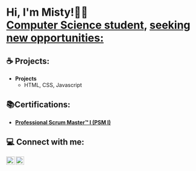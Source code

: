 <h1>Hi, I'm Misty!🤎🍂 <br/><a href="https://github.com/Mistyyvargas">Computer Science student</a>, <a href="https://www.linkedin.com/in/misty-vargas/">seeking new opportunities:</a></h1>

<h2>☕️ Projects:</h2>

- <b>Projects</b>
  - HTML, CSS, Javascript

<h2>📚Certifications:</h2>

- <b><a href="https://www.credly.com/badges/529ea79c-afef-4322-b80a-13528141aed0/public_url)">Professional Scrum Master™ I (PSM I)</a></b>

<h2> 💻 Connect with me:</h2>

[<img align="left" alt="Mistyyvargas | LinkedIn" width="22px" src="https://cdn.jsdelivr.net/npm/simple-icons@v3/icons/linkedin.svg" />][linkedin]
[<img align="left" alt="Mistyyvargas | Instagram" width="22px" src="https://cdn.jsdelivr.net/npm/simple-icons@v3/icons/instagram.svg" />][instagram]

[instagram]: https://www.instagram.com/mistyyvargas/
[linkedin]: https://linkedin.com/in/misty-vargas

<!--
**Mistyyvargas/Mistyyvargas** is a ✨ _special_ ✨ repository because its `README.md` (this file) appears on your GitHub profile.

Here are some ideas to get you started:

- 🔭 I’m currently working on ...
- 🌱 I’m currently learning ...
- 👯 I’m looking to collaborate on ...
- 🤔 I’m looking for help with ...
- 💬 Ask me about ...
- 📫 How to reach me: ...
- 😄 Pronouns: ...
- ⚡ Fun fact: ...
-->
